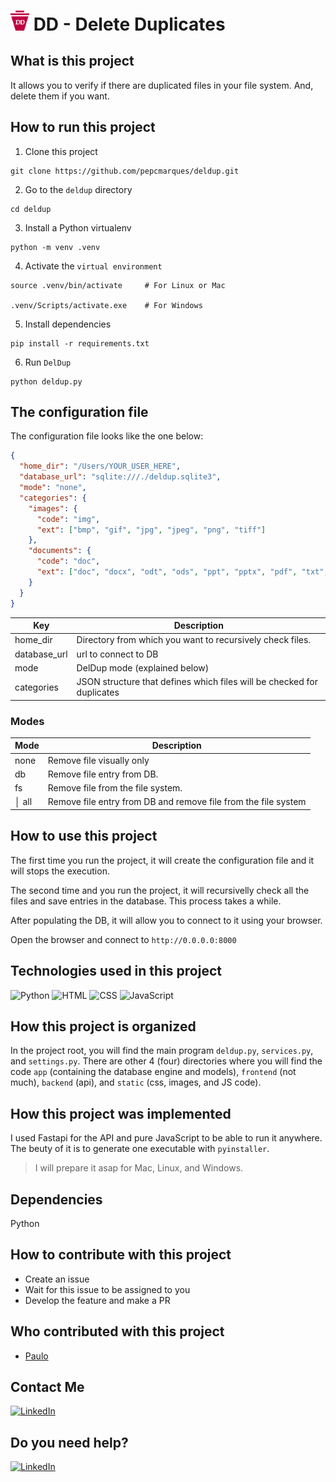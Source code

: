 # <img src="./static/imgs/dd.png" alt="DD" style="width: 30px;" /> DD - Delete Duplicates

## What is this project

It allows you to verify if there are duplicated files in your file system. And, delete them if you want.

## How to run this project

1. Clone this project

```
git clone https://github.com/pepcmarques/deldup.git
```

2. Go to the `deldup` directory

```
cd deldup
```

3. Install a Python virtualenv

```
python -m venv .venv
```

4. Activate the `virtual environment`

```
source .venv/bin/activate     # For Linux or Mac

.venv/Scripts/activate.exe    # For Windows
```

5. Install dependencies

```
pip install -r requirements.txt
```

6. Run `DelDup`

```
python deldup.py
```

## The configuration file

The configuration file looks like the one below:

```json
{
  "home_dir": "/Users/YOUR_USER_HERE",
  "database_url": "sqlite:///./deldup.sqlite3",
  "mode": "none",
  "categories": {
    "images": {
      "code": "img",
      "ext": ["bmp", "gif", "jpg", "jpeg", "png", "tiff"]
    },
    "documents": {
      "code": "doc",
      "ext": ["doc", "docx", "odt", "ods", "ppt", "pptx", "pdf", "txt", "xls", "xlsx"]
    }
  }
}
```

| Key          | Description                                                            |
| ------------ | ---------------------------------------------------------------------- |
| home_dir     | Directory from which you want to recursively check files.              |
| database_url | url to connect to DB                                                   |
| mode         | DelDup mode (explained below)                                          |
| categories   | JSON structure that defines which files will be checked for duplicates |

### Modes

| Mode  | Description                                                    |
| ----- | -------------------------------------------------------------- |
| none  | Remove file visually only                                      |
| db    | Remove file entry from DB.                                     |
| fs    | Remove file from the file system.                              |
| │ all | Remove file entry from DB and remove file from the file system |

## How to use this project

The first time you run the project, it will create the configuration file and it will stops the execution.

The second time and you run the project, it will recursivelly check all the files and save entries in the database. This process takes a while.

After populating the DB, it will allow you to connect to it using your browser.

Open the browser and connect to `http://0.0.0.0:8000`

## Technologies used in this project

![Python](https://img.shields.io/badge/python-3670A0?style=for-the-badge&logo=python&logoColor=ffdd54)
![HTML](https://img.shields.io/badge/HTML5-E34F26?style=for-the-badge&logo=html5&logoColor=white)
![CSS](https://img.shields.io/badge/CSS3-1572B6?style=for-the-badge&logo=css3&logoColor=white)
![JavaScript](https://img.shields.io/badge/JavaScript-323330?style=for-the-badge&logo=javascript&logoColor=F7DF1E)

## How this project is organized

In the project root, you will find the main program `deldup.py`, `services.py`, and `settings.py`. There are other 4 (four) directories where you will find the code `app` (containing the database engine and models), `frontend` (not much), `backend` (api), and `static` (css, images, and JS code).

## How this project was implemented

I used Fastapi for the API and pure JavaScript to be able to run it anywhere. The beuty of it is to generate one executable with `pyinstaller`.

> I will prepare it asap for Mac, Linux, and Windows.

## Dependencies

Python

## How to contribute with this project

- Create an issue
- Wait for this issue to be assigned to you
- Develop the feature and make a PR

## Who contributed with this project

- [Paulo](https://github.com/pepcmarques)

## Contact Me

[![LinkedIn](https://img.shields.io/badge/LinkedIn-0077B5?style=for-the-badge&logo=linkedin&logoColor=white)](https://linkedin.com/in/pepcmarques)

## Do you need help?

[![LinkedIn](https://img.shields.io/badge/LinkedIn-0077B5?style=for-the-badge&logo=linkedin&logoColor=white)](https://linkedin.com/in/pepcmarques)

<!--
## Some docs that helped me creating this

[FastAPI + SQLModel + Alembic](https://testdriven.io/blog/fastapi-sqlmodel/)

[FastAPI + SQLModel + Alembic](https://github.com/testdrivenio/fastapi-sqlmodel-alembic/tree/main)

[FastAPI Compilation with PyInstaller](https://github.com/mohammadhasananisi/compile_fastapi)

[A minimal fastapi example loading index.html](https://stackoverflow.com/questions/65916537/a-minimal-fastapi-example-loading-index-html)

[Unlocking the Potential of FastAPI Sub-Applications for API Version Management](https://medium.com/@tarunrdhiraj/unlocking-the-potential-of-fastapi-sub-applications-for-api-version-management-f8df311574d0)
-->
